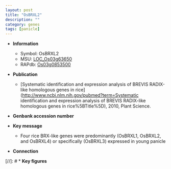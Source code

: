 ```yaml
---
layout: post
title: "OsBRXL2"
description: ""
category: genes
tags: [panicle]
---
```


* **Information**  
    + Symbol: OsBRXL2  
    + MSU: [LOC_Os03g63650](http://rice.uga.edu/cgi-bin/ORF_infopage.cgi?orf=LOC_Os03g63650)  
    + RAPdb: [Os03g0853500](http://rapdb.dna.affrc.go.jp/viewer/gbrowse_details/irgsp1?name=Os03g0853500)  

* **Publication**  
    + [Systematic identification and expression analysis of BREVIS RADIX-like homologous genes in rice](http://www.ncbi.nlm.nih.gov/pubmed?term=Systematic identification and expression analysis of BREVIS RADIX-like homologous genes in rice%5BTitle%5D), 2010, Plant Science.

* **Genbank accession number**  

* **Key message**  
    + Four rice BRX-like genes were predominantly (OsBRXL1, OsBRXL2, and OsBRXL4) or specifically (OsBRXL3) expressed in young panicle

* **Connection**  

[//]: # * **Key figures**  


